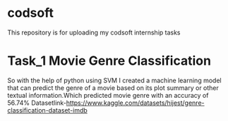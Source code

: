 # codsoft
This repository is for uploading my codsoft internship tasks 
# Task_1 Movie Genre Classification
So with the help of python using SVM I  created  a machine learning model that can predict the genre of a
movie based on its plot summary or other textual information.Which predicted movie genre with an accuracy of 56.74%
Datasetlink-https://www.kaggle.com/datasets/hijest/genre-classification-dataset-imdb
